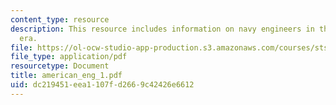 ```yaml
---
content_type: resource
description: This resource includes information on navy engineers in the civil war
  era.
file: https://ol-ocw-studio-app-production.s3.amazonaws.com/courses/sts-001-technology-in-american-history-spring-2006/dc219451eea1107fd2669c42426e6612_american_eng_1.pdf
file_type: application/pdf
resourcetype: Document
title: american_eng_1.pdf
uid: dc219451-eea1-107f-d266-9c42426e6612
---
```

